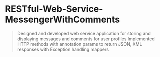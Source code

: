 # RESTful-Web-Service-MessengerWithComments
>	Designed and developed web service application for storing and displaying messages and comments for user profiles
>	Implemented HTTP methods with annotation params to return JSON, XML responses with Exception handling mappers


